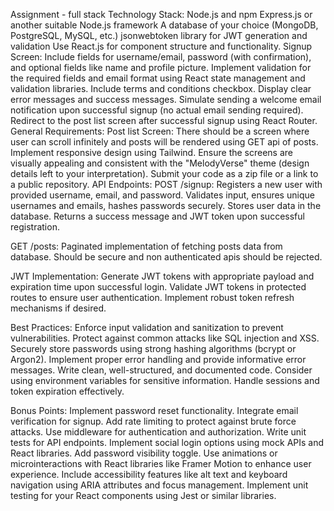 Assignment - full stack
Technology Stack:
Node.js and npm
Express.js or another suitable Node.js framework
A database of your choice (MongoDB, PostgreSQL, MySQL, etc.)
jsonwebtoken library for JWT generation and validation
Use React.js for component structure and functionality.
Signup Screen:
Include fields for username/email, password (with confirmation), and optional fields like name and profile picture.
Implement validation for the required fields and email format using React state management and validation libraries.
Include terms and conditions checkbox.
Display clear error messages and success messages.
Simulate sending a welcome email notification upon successful signup (no actual email sending required).
Redirect to the post list screen after successful signup using React Router.
General Requirements:
Post list Screen:
There should be a screen where user can scroll infinitely and posts will be rendered using GET api of posts. 
Implement responsive design using Tailwind.
Ensure the screens are visually appealing and consistent with the "MelodyVerse" theme (design details left to your interpretation).
Submit your code as a zip file or a link to a public repository.
API Endpoints:
POST /signup:
Registers a new user with provided username, email, and password.
Validates input, ensures unique usernames and emails, hashes passwords securely.
Stores user data in the database.
Returns a success message and JWT token upon successful registration.

GET /posts:
Paginated implementation of fetching posts data from database.
Should be secure and non authenticated apis should be rejected. 

JWT Implementation:
Generate JWT tokens with appropriate payload and expiration time upon successful login.
Validate JWT tokens in protected routes to ensure user authentication.
Implement robust token refresh mechanisms if desired.

Best Practices:
Enforce input validation and sanitization to prevent vulnerabilities.
Protect against common attacks like SQL injection and XSS.
Securely store passwords using strong hashing algorithms (bcrypt or Argon2).
Implement proper error handling and provide informative error messages.
Write clean, well-structured, and documented code.
Consider using environment variables for sensitive information.
Handle sessions and token expiration effectively.

Bonus Points:
Implement password reset functionality.
Integrate email verification for signup.
Add rate limiting to protect against brute force attacks.
Use middleware for authentication and authorization.
Write unit tests for API endpoints.
Implement social login options using mock APIs and React libraries.
Add password visibility toggle.
Use animations or microinteractions with React libraries like Framer Motion to enhance user experience.
Include accessibility features like alt text and keyboard navigation using ARIA attributes and focus management.
Implement unit testing for your React components using Jest or similar libraries.



